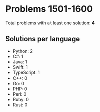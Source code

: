 # Problems 1501-1600

Total problems with at least one solution: **4**

## Solutions per language

- Python: 2
- C#: 1
- Java: 1
- Swift: 1
- TypeScript: 1
- C++: 0
- Go: 0
- PHP: 0
- Perl: 0
- Ruby: 0
- Rust: 0
